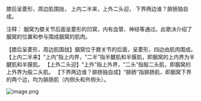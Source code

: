 膝后呈菱形，周边肌围拢，
上内二半来，上外二头迎，
下界两边谁？腓肠独自成。

注释：
胭窝为膝关节后面呈菱形的凹窝，内有血管、神经等通过。此歌决介绍了胭窝的位置和参与围成胭窝的肌肉。

【膝后呈菱形，周边肌围拢】胭窝位于膝关节的后面，呈菱形，四边由肌肉围成。
【上内二半来】“上内”指上内界，“二半”指半腱肌和半膜肌，即胭窝的上内界为半腱肌和半膜肌。
【上外二头迎】“上外”指上外界，“二头”指股二头肌，即胭窝的上外界为股二头肌。
【下界两边谁？腓肠独自成】“腓肠”指腓肠肌，即胭窝下界的两个边，均为腓肠肌（内侧头和外侧头）。

![image.png](https://picgo18719498306.oss-cn-guangzhou.aliyuncs.com/20250807213806932.png)
